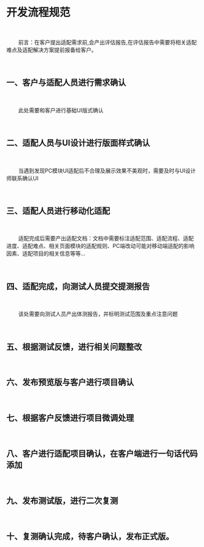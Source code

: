 # 开发流程规范

<br>

&nbsp;&nbsp;&nbsp;&nbsp;&nbsp;&nbsp;&nbsp;&nbsp;前言：在客户提出适配需求前,会产出评估报告,在评估报告中需要将相关适配难点及适配解决方案提前报备给客户。

<br>

## 一、客户与适配人员进行需求确认

<br>

&nbsp;&nbsp;&nbsp;&nbsp;&nbsp;&nbsp;&nbsp;&nbsp;此处需要和客户进行基础UI版式确认

<br>

## 二、适配人员与UI设计进行版面样式确认

<br>

&nbsp;&nbsp;&nbsp;&nbsp;&nbsp;&nbsp;&nbsp;&nbsp;当遇到发现PC模块UI适配后不合理及展示效果不美观时，需要及时与UI设计师联系确认UI

<br>

## 三、适配人员进行移动化适配

<br>

&nbsp;&nbsp;&nbsp;&nbsp;&nbsp;&nbsp;&nbsp;&nbsp;适配完成后需要产出适配文档：文档中需要标注适配范围、适配流程、适配进度、适配难点、相关页面模块的适配规则、PC端改动可能对移动端适配的影响因素、适配项目的相关信息等等...

<br>

## 四、适配完成，向测试人员提交提测报告

<br>

&nbsp;&nbsp;&nbsp;&nbsp;&nbsp;&nbsp;&nbsp;&nbsp;该处需要向测试人员产出体测报告，并标明测试范围及重点注意问题

<br>

## 五、根据测试反馈，进行相关问题整改

<br>

## 六、发布预览版与客户进行项目确认

<br>

## 七、根据客户反馈进行项目微调处理

<br>

## 八、客户进行适配项目确认，在客户端进行一句话代码添加

<br>

## 九、发布测试版，进行二次复测

<br>

## 十、复测确认完成，待客户确认，发布正式版。

<br>